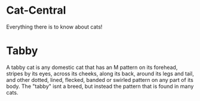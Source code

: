 # Cat-Central
Everything there is to know about cats!

# Tabby
A tabby cat is any domestic cat that has an M pattern on its forehead, stripes by its eyes, across its cheeks, along its back, around its legs and tail, and other dotted, lined, flecked, banded or swirled pattern on any part of its body. The "tabby" isnt a breed, but instead the pattern that is found in many cats.
